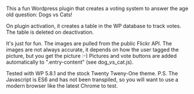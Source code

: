 This a fun Wordpress plugin that creates a voting system to answer the age old question: Dogs vs Cats!

On plugin activation, it creates a table in the WP database to track votes. The table is deleted on deactivation.

It's just for fun. The images are pulled from the public Flickr API. The images are not always accurate, it depends on how the user tagged the picture, but you get the picture :-) Pictures and vote buttons are added automatically to ".entry-content" (see dog_vs_cat.js).

Tested with WP 5.8.1 and the stock Twenty Tweny-One theme. P.S. The Javascript is ES6 and has not been transpiled, so you will want to use a modern browser like the latest Chrome to test.

